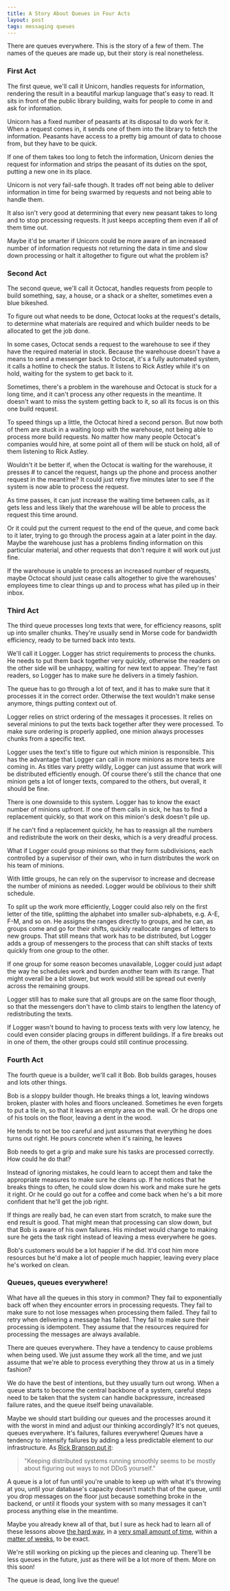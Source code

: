 ```yaml
---
title: A Story About Queues in Four Acts
layout: post
tags: messaging queues
---
```

There are queues everywhere. This is the story of a few of them. The names of the
queues are made up, but their story is real nonetheless.

### First Act

The first queue, we'll call it Unicorn, handles requests for information,
rendering the result in a beautiful markup language that's easy to read. It sits
in front of the public library building, waits for people to come in and ask for
information.

Unicorn has a fixed number of peasants at its disposal to do work for it. When a
request comes in, it sends one of them into the library to fetch the
information. Peasants have access to a pretty big amount of data to choose from,
but they have to be quick.

If one of them takes too long to fetch the information, Unicorn denies the
request for information and strips the peasant of its duties on the spot,
putting a new one in its place.

Unicorn is not very fail-safe though. It trades off not being able to deliver
information in time for being swarmed by requests and not being able to handle
them.

It also isn't very good at determining that every new peasant takes to long and
to stop processing requests. It just keeps accepting them even if all of them
time out.

Maybe it'd be smarter if Unicorn could be more aware of an increased number of
information requests not returning the data in time and slow down processing or
halt it altogether to figure out what the problem is?

### Second Act

The second queue, we'll call it Octocat, handles requests from people to build
something, say, a house, or a shack or a shelter, sometimes even a blue
bikeshed.

To figure out what needs to be done, Octocat looks at the request's details, to
determine what materials are required and which builder needs to be allocated to
get the job done.

In some cases, Octocat sends a request to the warehouse to see if they have the
required material in stock. Because the warehouse doesn't have a means to send a
messenger back to Octocat, it's a fully automated system, it calls a hotline to
check the status. It listens to Rick Astley while it's on hold, waiting for the
system to get back to it.

Sometimes, there's a problem in the warehouse and Octocat is stuck for a long
time, and it can't process any other requests in the meantime. It doesn't want
to miss the system getting back to it, so all its focus is on this one build
request.

To speed things up a little, the Octocat hired a second person. But now both of
them are stuck in a waiting loop with the warehouse, not being able to process
more build requests. No matter how many people Octocat's companies would hire,
at some point all of them will be stuck on hold, all of them listening to Rick
Astley.

Wouldn't it be better if, when the Octocat is waiting for the warehouse, it
presses # to cancel the request, hangs up the phone and process another request
in the meantime? It could just retry five minutes later to see if the system is
now able to process the request.

As time passes, it can just increase the waiting time between calls, as it gets
less and less likely that the warehouse will be able to process the request this
time around.

Or it could put the current request to the end of the queue, and come back to it
later, trying to go through the process again at a later point in the day. Maybe
the warehouse just has a problems finding information on this particular
material, and other requests that don't require it will work out just fine.

If the warehouse is unable to process an increased number of requests, maybe
Octocat should just cease calls altogether to give the warehouses' employees
time to clear things up and to process what has piled up in their inbox.

### Third Act

The third queue processes long texts that were, for efficiency reasons, split up
into smaller chunks. They're usually send in Morse code for bandwidth
efficiency, ready to be turned back into texts.

We'll call it Logger. Logger has strict requirements to process the chunks. He
needs to put them back together very quickly, otherwise the readers on the other
side will be unhappy, waiting for new text to appear. They're fast readers, so
Logger has to make sure he delivers in a timely fashion.

The queue has to go through a lot of text, and it has to make sure that it
processes it in the correct order. Otherwise the text wouldn't make sense
anymore, things putting context out of.

Logger relies on strict ordering of the messages it processes. It relies on
several minions to put the texts back together after they were processed. To
make sure ordering is properly applied, one minion always processes chunks from
a specific text.

Logger uses the text's title to figure out which minion is responsible. This has
the advantage that Logger can call in more minions as more texts are coming in.
As titles vary pretty wildly, Logger can just assume that work will be
distributed efficiently enough. Of course there's still the chance that one
minion gets a lot of longer texts, compared to the others, but overall, it
should be fine.

There is one downside to this system. Logger has to know the exact number of
minions upfront. If one of them calls in sick, he has to find a replacement
quickly, so that work on this minion's desk doesn't pile up.

If he can't find a replacement quickly, he has to reassign all the numbers and
redistribute the work on their desks, which is a very dreadful process.

What if Logger could group minions so that they form subdivisions, each
controlled by a supervisor of their own, who in turn distributes the work on his
team of minions.

With little groups, he can rely on the supervisor to increase and decrease the
number of minions as needed. Logger would be oblivious to their shift schedule.

To split up the work more efficiently, Logger could also rely on the first
letter of the title, splitting the alphabet into smaller sub-alphabets, e.g.
A-E, F-M, and so on. He assigns the ranges directly to groups, and he can, as
groups come and go for their shifts, quickly reallocate ranges of letters to new
groups. That still means that work has to be distributed, but Logger adds a
group of messengers to the process that can shift stacks of texts quickly from
one group to the other.

If one group for some reason becomes unavailable, Logger could just adapt the
way he schedules work and burden another team with its range. That might overall
be a bit slower, but work would still be spread out evenly across the remaining
groups.

Logger still has to make sure that all groups are on the same floor though, so
that the messengers don't have to climb stairs to lengthen the latency of
redistributing the texts.

If Logger wasn't bound to having to process texts with very low latency, he
could even consider placing groups in different buildings. If a fire breaks out
in one of them, the other groups could still continue processing.

### Fourth Act

The fourth queue is a builder, we'll call it Bob. Bob builds garages, houses and
lots other things.

Bob is a sloppy builder though. He breaks things a lot, leaving windows broken,
plaster with holes and floors uncleaned. Sometimes he even forgets to put a tile
in, so that it leaves an empty area on the wall. Or he drops one of his tools on
the floor, leaving a dent in the wood.

He tends to not be too careful and just assumes that everything he does turns
out right. He pours concrete when it's raining, he leaves

Bob needs to get a grip and make sure his tasks are processed correctly. How
could he do that?

Instead of ignoring mistakes, he could learn to accept them and take the
appropriate measures to make sure he cleans up. If he notices that he breaks
things to often, he could slow down his work and make sure he gets it right. Or
he could go out for a coffee and come back when he's a bit more confident that
he'll get the job right.

If things are really bad, he can even start from scratch, to make sure the end
result is good. That might mean that processing can slow down, but that Bob is
aware of his own failures. His mindset would change to making sure he gets the
task right instead of leaving a mess everywhere he goes.

Bob's customers would be a lot happier if he did. It'd cost him more resources
but he'd make a lot of people much happier, leaving every place he's worked on
clean.

### Queues, queues everywhere!

What have all the queues in this story in common? They fail to exponentially back
off when they encounter errors in processing requests. They fail to make sure to
not lose messages when processing them failed. They fail to retry when
delivering a message has failed. They fail to make sure their processing is
idempotent. They assume that the resources required for processing the messages
are always available.

There are queues everywhere. They have a tendency to cause problems when being
used. We just assume they work all the time, and we just assume that we're able
to process everything they throw at us in a timely fashion?

We do have the best of intentions, but they usually turn out wrong. When a queue
starts to become the central backbone of a system, careful steps need to be
taken that the system can handle backpressure, increased failure rates, and the
queue itself being unavailable.

Maybe we should start building our queues and the processes around it with the
worst in mind and adjust our thinking accordingly? It's not queues, queues
everywhere. It's failures, failures everywhere! Queues have a tendency to
intensify failures by adding a less predictable element to our infrastructure.
As [Rick Branson put
it](https://twitter.com/rbranson/statuses/261139185694568449):

> "Keeping distributed systems running smoothly seems to be mostly about
> figuring out ways to not DDoS yourself."

A queue is a lot of fun until you're unable to keep up with what it's throwing
at you, until your database's capacity doesn't match that of the queue, until
you drop messages on the floor just because something broke in the backend, or
until it floods your system with so many messages it can't process anything else
in the meantime.

Maybe you already knew all of that, but I sure as heck had to learn all of these
lessons above [the hard
way](http://about.travis-ci.org/blog/2012-09-05-on-yesterdays-log-outage/), in a
[very small amount of
time](http://about.travis-ci.org/blog/2012-09-24-post-mortem-pull-request-unavailability/),
within a [matter of
weeks](http://about.travis-ci.org/blog/2012-09-13-an-update-on-the-sites-availability/),
to be exact.

We're still working on picking up the pieces and cleaning up. There'll be less
queues in the future, just as there will be a lot more of them. More on this
soon!

The queue is dead, long live the queue!
